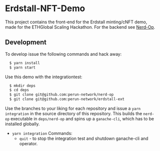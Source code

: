 # Erdstall-NFT-Demo

This project contains the front-end for the Erdstall minting/cNFT demo, made for the ETHGlobal Scaling Hackathon.
For the backend see [Nerd-Op](https://github.com/perun-network/nerd-op).

## Development

To develop issue the following commands and hack away:

```bash
  $ yarn install
  $ yarn start
```

Use this demo with the integrationtest:

```bash
  $ mkdir deps
  $ cd deps
  $ git clone git@github.com:perun-network/nerd-op
  $ git clone git@github.com:perun-network/erdstall-ext 
```

Use the branches to your liking for each repository and issue a `yarn integration` in the source directory of this repository.
This builds the `nerd-op` executable in `deps/nerd-op` and spins up a `ganache-cli`, which has to be installed globally.

* `yarn integration` Commands:
  * `quit` - to stop the integration test and shutdown ganache-cli and operator.

